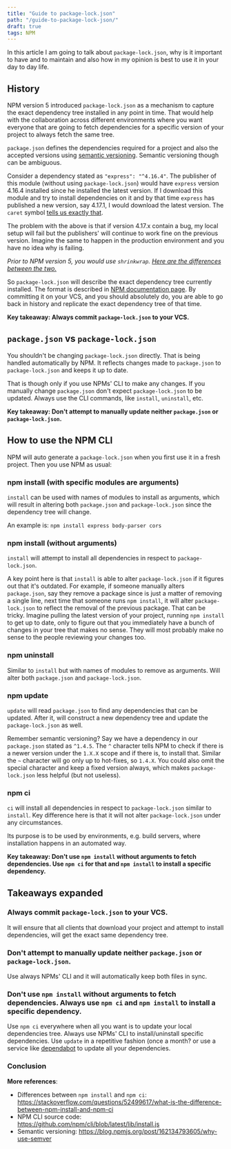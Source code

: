 ```yaml
---
title: "Guide to package-lock.json"
path: "/guide-to-package-lock-json/"
draft: true
tags: NPM
---
```


In this article I am going to talk about `package-lock.json`, why is it important to have and to maintain and also how in my opinion is best to use it in your day to day life.

## History
NPM version 5 introduced `package-lock.json` as a mechanism to capture the exact dependency tree installed in any point in time. That would help with the collaboration across different environments where you want everyone that are going to fetch dependencies for a specific version of your project to always fetch the same tree.

`package.json` defines the dependencies required for a project and also the accepted versions using [semantic versioning](https://semver.org/). Semantic versioning though can be ambiguous.

Consider a dependency stated as `"express": "^4.16.4"`. The publisher of this module (without using `package-lock.json`) would have `express` version 4.16.4 installed since he installed the latest version. If I download this module and try to install dependencies on it and by that time `express` has published a new version, say 4.17.1, I would download the latest version. The `caret` symbol [tells us exactly that](https://stackoverflow.com/a/22345808/1955940).

The problem with the above is that if version 4.17.x contain a bug, my local setup will fail but the publishers' will continue to work fine on the previous version. Imagine the same to happen in the production environment and you have no idea why is failing.

*Prior to NPM version 5, you would use `shrinkwrap`. [Here are the differences between the two.](https://github.com/npm/cli/blob/latest/doc/spec/package-lock.md)*

So `package-lock.json` will describe the exact dependency tree currently installed. The format is described in [NPM documentation page](https://docs.npmjs.com/files/package-lock.json#dependencies-1). By committing it on your VCS, and you should absolutely do, you are able to go back in history and replicate the exact dependency tree of that time.

**Key takeaway: Always commit `package-lock.json` to your VCS.**

## `package.json` vs `package-lock.json`
You shouldn't be changing `package-lock.json` directly. That is being handled automatically by NPM. It reflects changes made to `package.json` to `package-lock.json` and keeps it up to date.

That is though only if you use NPMs' CLI to make any changes. If you manually change `package.json` don't expect `package-lock.json` to be updated. Always use the CLI commands, like `install`, `uninstall`, etc.

**Key takeaway: Don't attempt to manually update neither `package.json` or `package-lock.json`.**

## How to use the NPM CLI

NPM will auto generate a `package-lock.json` when you first use it in a fresh project. Then you use NPM as usual:

### npm install (with specific modules are arguments)
`install` can be used with names of modules to install as arguments, which will result in altering both `package.json` and `package-lock.json` since the dependency tree will change.

An example is: `npm install express body-parser cors`

### npm install (without arguments)
`install` will attempt to install all dependencies in respect to `package-lock.json`.

A key point here is that `install` is able to alter `package-lock.json` if it figures out that it's outdated. For example, if someone manually alters `package.json`, say they remove a package since is just a matter of removing a single line, next time that someone runs `npm install`, it will alter `package-lock.json` to reflect the removal of the previous package. That can be tricky. Imagine pulling the latest version of your project, running `npm install` to get up to date, only to figure out that you immediately have a bunch of changes in your tree that makes no sense. They will most probably make no sense to the people reviewing your changes too.

### npm uninstall
Similar to `install` but with names of modules to remove as arguments. Will alter both `package.json` and `package-lock.json`.

### npm update
`update` will read `package.json` to find any dependencies that can be updated. After it, will construct a new dependency tree and update the `package-lock.json` as well.

Remember semantic versioning? Say we have a dependency in our `package.json` stated as `^1.4.5`. The `^` character tells NPM to check if there is a newer version under the `1.X.X` scope and if there is, to install that. Similar the `~` character will go only up to hot-fixes, so `1.4.X`. You could also omit the special character and keep a fixed version always, which makes `package-lock.json` less helpful (but not useless).

### npm ci
`ci` will install all dependencies in respect to `package-lock.json` similar to `install`. Key difference here is that it will not alter `package-lock.json` under any circumstances.

Its purpose is to be used by environments, e.g. build servers, where installation happens in an automated way.

**Key takeaway: Don't use `npm install` without arguments to fetch dependencies. Use `npm ci` for that and `npm install` to install a specific dependency.**

## Takeaways expanded

### Always commit `package-lock.json` to your VCS.
It will ensure that all clients that download your project and attempt to install dependencies, will get the exact same dependency tree.

### Don't attempt to manually update neither `package.json` or `package-lock.json`.
Use always NPMs' CLI and it will automatically keep both files in sync.

### Don't use `npm install` without arguments to fetch dependencies. Always use `npm ci` and `npm install` to install a specific dependency.
Use `npm ci` everywhere when all you want is to update your local dependencies tree. Always use NPMs' CLI to install/uninstall specific dependencies. Use `update` in a repetitive fashion (once a month? or use a service like [dependabot](https://dependabot.com/) to update all your dependencies.

### Conclusion

**More references**:
- Differences between `npm install` and `npm ci`: https://stackoverflow.com/questions/52499617/what-is-the-difference-between-npm-install-and-npm-ci
- NPM CLI source code: https://github.com/npm/cli/blob/latest/lib/install.js
- Semantic versioning: https://blog.npmjs.org/post/162134793605/why-use-semver
